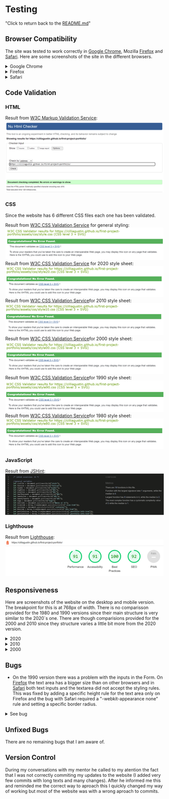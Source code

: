 # Testing
"Click to return back to the [README.md](README.md)"

## Browser Compatibility
The site was tested to work correctly in [Google Chrome](https://www.google.com/chrome/), Mozilla [Firefox](https://www.mozilla.org/en-US/firefox/new/) and [Safari](https://www.apple.com/safari/). Here are some screenshots of the site in the different browsers.
<details>
<summary>Google Chrome</summary>

![2020 Chrome](documentation/testing/screenshot-2020-chrome.png)
![2010 Chrome](documentation/testing/screenshot-2010-chrome.png)
</details>

<details>
<summary>Firefox</summary>

![2020 Firefox](documentation/testing/screenshot-2000-firefox.png)
![2010 Firefox](documentation/testing/screenshot-1990-firefox.png)
</details>

<details>
<summary>Safari</summary>

![2020 Safari](documentation/testing/screenshot-2020-safari.png)
![2010 Safari](documentation/testing/screenshot-1980-safari.png)
</details>

## Code Validation

### HTML
Result from [W3C Markup Validation Service](https://validator.w3.org/):
![HTML Validator](documentation/testing/html-validator.png)
   
### CSS
Since the website has 6 different CSS files each one has been validated.

Result from [W3C CSS Validation Service](https://jigsaw.w3.org/css-validator/) for general styling:
![CSS Validator](documentation/testing/css-validator.png)
Result from [W3C CSS Validation Service](https://jigsaw.w3.org/css-validator/) for 2020 style sheet:
![CSS Validator](documentation/testing/css20-validator.png)
Result from [W3C CSS Validation Service](https://jigsaw.w3.org/css-validator/)for 2010 style sheet:
![CSS Validator](documentation/testing/css10-validator.png)
Result from [W3C CSS Validation Service](https://jigsaw.w3.org/css-validator/)for 2000 style sheet:
![CSS Validator](documentation/testing/css00-validator.png)
Result from [W3C CSS Validation Service](https://jigsaw.w3.org/css-validator/)for 1990 style sheet:
![CSS Validator](documentation/testing/css90-validator.png)
Result from [W3C CSS Validation Service](https://jigsaw.w3.org/css-validator/)for 1980 style sheet:
![CSS Validator](documentation/testing/css80-validator.png)

### JavaScript
Result from [JSHint](https://jshint.com/):
![JS Validator](documentation/testing/js-validator.png)

### Lighthouse
Result from [Lighthouse](https://chrome.google.com/webstore/detail/lighthouse/blipmdconlkpinefehnmjammfjpmpbjk?hl=es):
![Lighthouse](documentation/testing/lighthouse.png)

## Responsiveness
Here are screenshots of the website on the desktop and mobile version. The breakpoint for this is at 768px of width. There is no comparisson provided for the 1980 and 1990 versions since their main structure is very similar to the 2020´s one. There are though comparisions provided for the 2000 and 2010 since they structure varies a little bit more from the 2020 version.
<details>
<summary>2020</summary>

![2020 Desktop](documentation/testing/screenshot-2020-desktop.png)
![2020 Mobile](documentation/testing/screenshot-2020-chrome.png)
</details>
<details>
<summary>2010</summary>

![2010 Desktop](documentation/testing/screenshot-2010-desktop.png)
![2010 Mobile](documentation/testing/screenshot-2010-chrome.png)
</details>
<details>
<summary>2000</summary>

![2000 Desktop](documentation/testing/screenshot-2000-desktop.png)
![2000 Mobile](documentation/testing/screenshot-2000-firefox.png)
</details>

## Bugs
* On the 1990 version there was a problem with the inputs in the Form. On [Firefox](https://www.mozilla.org/en-US/firefox/new/) the text area has a bigger size than on other browsers and in [Safari](https://www.apple.com/safari/) both text inputs and the textarea did not accept the styling rules.
This was fixed by adding a specific height rule for the text area only on Firefox and the bug with Safari required a "-webkit-appearance none" rule and setting a specific border radius.

<details>
<summary>See bug</summary>

![1990 Bug](documentation/testing/contact-bug.png)
</details>

## Unfixed Bugs
There are no remaining bugs that I am aware of.

## Version Control
During my conversations with my mentor he called to my atention the fact that I was not correctly commiting my updates to the website (I added very few commits with long texts and many changes). After he informed me this and reminded me the correct way to aproach this I quickly changed my way of working but most of the website was with a wrong aproach to commits.